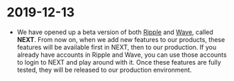 # 2019-12-13

* We have opened up a beta version of both [Ripple](https://next.alphaus.cloud/ripple/) and [Wave](https://next.alphaus.cloud/wave/), called **NEXT**. From now on, when we add new features to our products, these features will be available first in NEXT, then to our production. If you already have accounts in Ripple and Wave, you can use those accounts to login to NEXT and play around with it. Once these features are fully tested, they will be released to our production environment.

